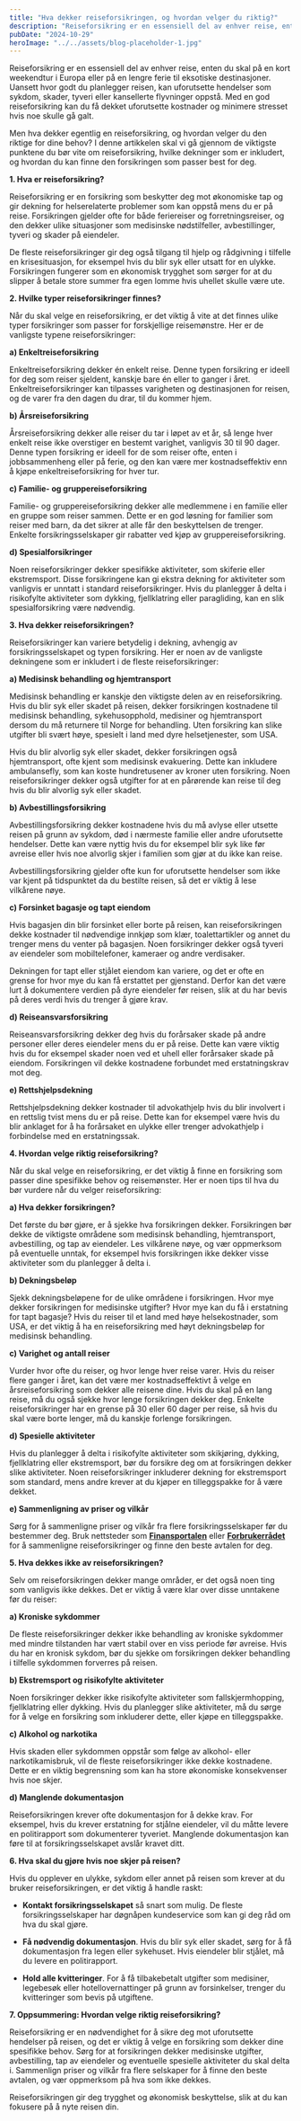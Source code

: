```yaml
---
title: "Hva dekker reiseforsikringen, og hvordan velger du riktig?"
description: "Reiseforsikring er en essensiell del av enhver reise, enten du skal på en kort weekendtur i Europa eller på en lengre ferie til eksotiske destinasjoner. Uansett hvor godt du planlegger reisen, kan uforutsette hendelser som sykdom, skader, tyveri eller kansellerte flyvninger oppstå. Med en god reiseforsikring kan du få dekket uforutsette kostnader og minimere stresset &#8230; Read more"
pubDate: "2024-10-29"
heroImage: "../../assets/blog-placeholder-1.jpg"
---
```


Reiseforsikring er en essensiell del av enhver reise, enten du skal på en kort weekendtur i Europa eller på en lengre ferie til eksotiske destinasjoner. Uansett hvor godt du planlegger reisen, kan uforutsette hendelser som sykdom, skader, tyveri eller kansellerte flyvninger oppstå. Med en god reiseforsikring kan du få dekket uforutsette kostnader og minimere stresset hvis noe skulle gå galt.

Men hva dekker egentlig en reiseforsikring, og hvordan velger du den riktige for dine behov? I denne artikkelen skal vi gå gjennom de viktigste punktene du bør vite om reiseforsikring, hvilke dekninger som er inkludert, og hvordan du kan finne den forsikringen som passer best for deg.

**1. Hva er reiseforsikring?**

Reiseforsikring er en forsikring som beskytter deg mot økonomiske tap og gir dekning for helserelaterte problemer som kan oppstå mens du er på reise. Forsikringen gjelder ofte for både feriereiser og forretningsreiser, og den dekker ulike situasjoner som medisinske nødstilfeller, avbestillinger, tyveri og skader på eiendeler.

De fleste reiseforsikringer gir deg også tilgang til hjelp og rådgivning i tilfelle en krisesituasjon, for eksempel hvis du blir syk eller utsatt for en ulykke. Forsikringen fungerer som en økonomisk trygghet som sørger for at du slipper å betale store summer fra egen lomme hvis uhellet skulle være ute.

**2. Hvilke typer reiseforsikringer finnes?**

Når du skal velge en reiseforsikring, er det viktig å vite at det finnes ulike typer forsikringer som passer for forskjellige reisemønstre. Her er de vanligste typene reiseforsikringer:

**a) Enkeltreiseforsikring**

Enkeltreiseforsikring dekker én enkelt reise. Denne typen forsikring er ideell for deg som reiser sjeldent, kanskje bare én eller to ganger i året. Enkeltreiseforsikringer kan tilpasses varigheten og destinasjonen for reisen, og de varer fra den dagen du drar, til du kommer hjem.

**b) Årsreiseforsikring**

Årsreiseforsikring dekker alle reiser du tar i løpet av et år, så lenge hver enkelt reise ikke overstiger en bestemt varighet, vanligvis 30 til 90 dager. Denne typen forsikring er ideell for de som reiser ofte, enten i jobbsammenheng eller på ferie, og den kan være mer kostnadseffektiv enn å kjøpe enkeltreiseforsikring for hver tur.

**c) Familie- og gruppereiseforsikring**

Familie- og gruppereiseforsikring dekker alle medlemmene i en familie eller en gruppe som reiser sammen. Dette er en god løsning for familier som reiser med barn, da det sikrer at alle får den beskyttelsen de trenger. Enkelte forsikringsselskaper gir rabatter ved kjøp av gruppereiseforsikring.

**d) Spesialforsikringer**

Noen reiseforsikringer dekker spesifikke aktiviteter, som skiferie eller ekstremsport. Disse forsikringene kan gi ekstra dekning for aktiviteter som vanligvis er unntatt i standard reiseforsikringer. Hvis du planlegger å delta i risikofylte aktiviteter som dykking, fjellklatring eller paragliding, kan en slik spesialforsikring være nødvendig.

**3. Hva dekker reiseforsikringen?**

Reiseforsikringer kan variere betydelig i dekning, avhengig av forsikringsselskapet og typen forsikring. Her er noen av de vanligste dekningene som er inkludert i de fleste reiseforsikringer:

**a) Medisinsk behandling og hjemtransport**

Medisinsk behandling er kanskje den viktigste delen av en reiseforsikring. Hvis du blir syk eller skadet på reisen, dekker forsikringen kostnadene til medisinsk behandling, sykehusopphold, medisiner og hjemtransport dersom du må returnere til Norge for behandling. Uten forsikring kan slike utgifter bli svært høye, spesielt i land med dyre helsetjenester, som USA.

Hvis du blir alvorlig syk eller skadet, dekker forsikringen også hjemtransport, ofte kjent som medisinsk evakuering. Dette kan inkludere ambulansefly, som kan koste hundretusener av kroner uten forsikring. Noen reiseforsikringer dekker også utgifter for at en pårørende kan reise til deg hvis du blir alvorlig syk eller skadet.

**b) Avbestillingsforsikring**

Avbestillingsforsikring dekker kostnadene hvis du må avlyse eller utsette reisen på grunn av sykdom, død i nærmeste familie eller andre uforutsette hendelser. Dette kan være nyttig hvis du for eksempel blir syk like før avreise eller hvis noe alvorlig skjer i familien som gjør at du ikke kan reise.

Avbestillingsforsikring gjelder ofte kun for uforutsette hendelser som ikke var kjent på tidspunktet da du bestilte reisen, så det er viktig å lese vilkårene nøye.

**c) Forsinket bagasje og tapt eiendom**

Hvis bagasjen din blir forsinket eller borte på reisen, kan reiseforsikringen dekke kostnader til nødvendige innkjøp som klær, toalettartikler og annet du trenger mens du venter på bagasjen. Noen forsikringer dekker også tyveri av eiendeler som mobiltelefoner, kameraer og andre verdisaker.

Dekningen for tapt eller stjålet eiendom kan variere, og det er ofte en grense for hvor mye du kan få erstattet per gjenstand. Derfor kan det være lurt å dokumentere verdien på dyre eiendeler før reisen, slik at du har bevis på deres verdi hvis du trenger å gjøre krav.

**d) Reiseansvarsforsikring**

Reiseansvarsforsikring dekker deg hvis du forårsaker skade på andre personer eller deres eiendeler mens du er på reise. Dette kan være viktig hvis du for eksempel skader noen ved et uhell eller forårsaker skade på eiendom. Forsikringen vil dekke kostnadene forbundet med erstatningskrav mot deg.

**e) Rettshjelpsdekning**

Rettshjelpsdekning dekker kostnader til advokathjelp hvis du blir involvert i en rettslig tvist mens du er på reise. Dette kan for eksempel være hvis du blir anklaget for å ha forårsaket en ulykke eller trenger advokathjelp i forbindelse med en erstatningssak.

**4. Hvordan velge riktig reiseforsikring?**

Når du skal velge en reiseforsikring, er det viktig å finne en forsikring som passer dine spesifikke behov og reisemønster. Her er noen tips til hva du bør vurdere når du velger reiseforsikring:

**a) Hva dekker forsikringen?**

Det første du bør gjøre, er å sjekke hva forsikringen dekker. Forsikringen bør dekke de viktigste områdene som medisinsk behandling, hjemtransport, avbestilling, og tap av eiendeler. Les vilkårene nøye, og vær oppmerksom på eventuelle unntak, for eksempel hvis forsikringen ikke dekker visse aktiviteter som du planlegger å delta i.

**b) Dekningsbeløp**

Sjekk dekningsbeløpene for de ulike områdene i forsikringen. Hvor mye dekker forsikringen for medisinske utgifter? Hvor mye kan du få i erstatning for tapt bagasje? Hvis du reiser til et land med høye helsekostnader, som USA, er det viktig å ha en reiseforsikring med høyt dekningsbeløp for medisinsk behandling.

**c) Varighet og antall reiser**

Vurder hvor ofte du reiser, og hvor lenge hver reise varer. Hvis du reiser flere ganger i året, kan det være mer kostnadseffektivt å velge en årsreiseforsikring som dekker alle reisene dine. Hvis du skal på en lang reise, må du også sjekke hvor lenge forsikringen dekker deg. Enkelte reiseforsikringer har en grense på 30 eller 60 dager per reise, så hvis du skal være borte lenger, må du kanskje forlenge forsikringen.

**d) Spesielle aktiviteter**

Hvis du planlegger å delta i risikofylte aktiviteter som skikjøring, dykking, fjellklatring eller ekstremsport, bør du forsikre deg om at forsikringen dekker slike aktiviteter. Noen reiseforsikringer inkluderer dekning for ekstremsport som standard, mens andre krever at du kjøper en tilleggspakke for å være dekket.

**e) Sammenligning av priser og vilkår**

Sørg for å sammenligne priser og vilkår fra flere forsikringsselskaper før du bestemmer deg. Bruk nettsteder som **[Finansportalen](https://www.finansportalen.no)** eller **[Forbrukerrådet](https://www.forbrukerradet.no)** for å sammenligne reiseforsikringer og finne den beste avtalen for deg.

**5. Hva dekkes ikke av reiseforsikringen?**

Selv om reiseforsikringen dekker mange områder, er det også noen ting som vanligvis ikke dekkes. Det er viktig å være klar over disse unntakene før du reiser:

**a) Kroniske sykdommer**

De fleste reiseforsikringer dekker ikke behandling av kroniske sykdommer med mindre tilstanden har vært stabil over en viss periode før avreise. Hvis du har en kronisk sykdom, bør du sjekke om forsikringen dekker behandling i tilfelle sykdommen forverres på reisen.

**b) Ekstremsport og risikofylte aktiviteter**

Noen forsikringer dekker ikke risikofylte aktiviteter som fallskjermhopping, fjellklatring eller dykking. Hvis du planlegger slike aktiviteter, må du sørge for å velge en forsikring som inkluderer dette, eller kjøpe en tilleggspakke.

**c) Alkohol og narkotika**

Hvis skaden eller sykdommen oppstår som følge av alkohol- eller narkotikamisbruk, vil de fleste reiseforsikringer ikke dekke kostnadene. Dette er en viktig begrensning som kan ha store økonomiske konsekvenser hvis noe skjer.

**d) Manglende dokumentasjon**

Reiseforsikringen krever ofte dokumentasjon for å dekke krav. For eksempel, hvis du krever erstatning for stjålne eiendeler, vil du måtte levere en politirapport som dokumenterer tyveriet. Manglende dokumentasjon kan føre til at forsikringsselskapet avslår kravet ditt.

**6. Hva skal du gjøre hvis noe skjer på reisen?**

Hvis du opplever en ulykke, sykdom eller annet på reisen som krever at du bruker reiseforsikringen, er det viktig å handle raskt:

- **Kontakt forsikringsselskapet** så snart som mulig. De fleste forsikringsselskaper har døgnåpen kundeservice som kan gi deg råd om hva du skal gjøre.

- **Få nødvendig dokumentasjon**. Hvis du blir syk eller skadet, sørg for å få dokumentasjon fra legen eller sykehuset. Hvis eiendeler blir stjålet, må du levere en politirapport.

- **Hold alle kvitteringer**. For å få tilbakebetalt utgifter som medisiner, legebesøk eller hotellovernattinger på grunn av forsinkelser, trenger du kvitteringer som bevis på utgiftene.

**7. Oppsummering: Hvordan velge riktig reiseforsikring?**

Reiseforsikring er en nødvendighet for å sikre deg mot uforutsette hendelser på reisen, og det er viktig å velge en forsikring som dekker dine spesifikke behov. Sørg for at forsikringen dekker medisinske utgifter, avbestilling, tap av eiendeler og eventuelle spesielle aktiviteter du skal delta i. Sammenlign priser og vilkår fra flere selskaper for å finne den beste avtalen, og vær oppmerksom på hva som ikke dekkes.

Reiseforsikringen gir deg trygghet og økonomisk beskyttelse, slik at du kan fokusere på å nyte reisen din.